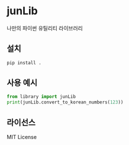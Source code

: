 # junLib

나만의 파이썬 유틸리티 라이브러리

## 설치

```bash
pip install .
```

## 사용 예시

```python
from library import junLib
print(junLib.convert_to_korean_numbers(123))
```

## 라이선스

MIT License
